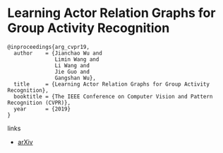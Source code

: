 # Learning Actor Relation Graphs for Group Activity Recognition

```
@inproceedings{arg_cvpr19,
  author    = {Jianchao Wu and
               Limin Wang and
               Li Wang and
               Jie Guo and
               Gangshan Wu},
  title     = {Learning Actor Relation Graphs for Group Activity Recognition},
  booktitle = {The IEEE Conference on Computer Vision and Pattern Recognition (CVPR)},
  year      = {2019}
}
```

links
- [arXiv](https://arxiv.org/abs/1904.10117)

